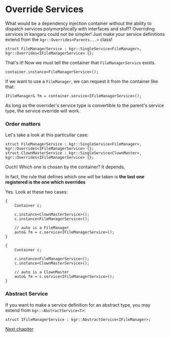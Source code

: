 Override Services
=================

What would be a dependency injection container without the ability to dispatch services polymorphically with interfaces and stuff?
Overriding services in kangaru could not be simpler! Just make your service definitions extend from the `kgr::Overrides<Parents...>` class!

    struct FileManagerService : kgr::SingleService<FileManager>, kgr::Overrides<IFileManagerService> {};
    
That's it! Now we must tell the container that `FileManagerService` exists.

    container.instance<FileManagerService>();
    
 If we want to use a `FileManager`, we can request it from the container like that:
 
    IFileManager& fm = container.service<IFileManagerService>();
    
As long as the overrider's service type is convertible to the parent's service type, the service override will work.
     
### Order matters

Let's take a look at this particuliar case:

    struct FileManagerService : kgr::SingleService<FileManager>, kgr::Overrides<IFileManagerService> {};
    struct ClownMasterService : kgr::SingleService<ClownMaster>, kgr::Overrides<IFileManagerService> {};

Ouch! Which one is chosen by the container?
It depends.

In fact, the rule that defines which one will be taken is **the last one registered is the one which overrides**

Yes. Look at these two cases:

    {
        Container c;
        
        c.instance<ClownMasterService>();
        c.instance<FileManagerService>();
        
        // auto is a FileManager
        auto& fm = c.service<IFileManagerService>();
    }

    {
        Container c;
        
        c.instance<FileManagerService>();
        c.instance<ClownMasterService>();
        
        // auto is a ClownMaster
        auto& fm = c.service<IFileManagerService>();
    }
    
### Abstract Service

If you want to make a service definition for an abstract type, you may extend from `kgr::AbstractService<T>`:

    struct IFileManagerService : kgr::AbstractService<IFileManager>;
 
[Next chapiter](section4_invoke.md)
